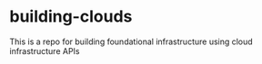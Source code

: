 # building-clouds
This is a repo for building foundational infrastructure using cloud infrastructure APIs
